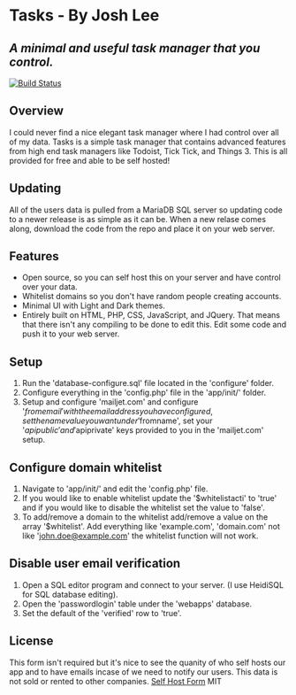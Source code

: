 # Tasks - By Josh Lee
## _A minimal and useful task manager that you control._
[![Build Status](https://travis-ci.org/joemccann/dillinger.svg?branch=master)](https://travis-ci.org/joemccann/dillinger)

## Overview
I could never find a nice elegant task manager where I had control over all of my data. Tasks is a simple task manager that contains advanced features from high end task managers like Todoist, Tick Tick, and Things 3. This is all provided for free and able to be self hosted!

## Updating
All of the users data is pulled from a MariaDB SQL server so updating code to a newer release is as simple as it can be. When a new relase comes along, download the code from the repo and place it on your web server.

## Features
- Open source, so you can self host this on your server and have control over your data.
- Whitelist domains so you don't have random people creating accounts.
- Minimal UI with Light and Dark themes.
- Entirely built on HTML, PHP, CSS, JavaScript, and JQuery. That means that there isn't any compiling to be done to edit this. Edit some code and push it to your web server.

## Setup
1. Run the 'database-configure.sql' file located in the 'configure' folder.
2. Configure everything in the 'config.php' file in the 'app/init/' folder.
3. Setup and configure 'mailjet.com' and configure '$fromemail' with the email address you have configured, set the name value you want under '$fromname', set your '$apipublic' and '$apiprivate' keys provided to you in the 'mailjet.com' setup.

## Configure domain whitelist
1. Navigate to 'app/init/' and edit the 'config.php' file.
2. If you would like to enable whitelist update the '$whitelistacti' to 'true' and if you would like to disable the whitelist set the value to 'false'.
3. To add/remove a domain to the whitelist add/remove a value on the array '$whitelist'. Add everything like 'example.com', 'domain.com' not like 'john.doe@example.com' the whitelist function will not work.

## Disable user email verification
1. Open a SQL editor program and connect to your server. (I use HeidiSQL for SQL database editing).
2. Open the 'passwordlogin' table under the 'webapps' database.
3. Set the default of the 'verified' row to 'true'.

## License
This form isn't required but it's nice to see the quanity of who self hosts our app and to have emails incase of we need to notify our users. This data is not sold or rented to other companies.
[Self Host Form](https://tasks.hstly.net/self-host-register.php)
MIT
